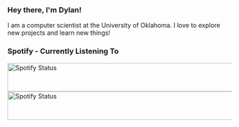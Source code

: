 ### Hey there, I'm Dylan!

I am a computer scientist at the University of Oklahoma. I love to explore new projects and learn new things!

### Spotify - Currently Listening To
<a href="https://dylanzeml.in/api/v1/github/playing?theme=light#gh-light-mode-only">
  <img src="https://dylanzeml.in/api/v1/github/playing?theme=light" alt="Spotify Status" width="540" height="64">
</a>
<a href="https://dylanzeml.in/api/v1/github/playing?theme=dark#gh-dark-mode-only">
  <img src="https://dylanzeml.in/api/v1/github/playing?theme=dark" alt="Spotify Status" width="540" height="64">
</a>
